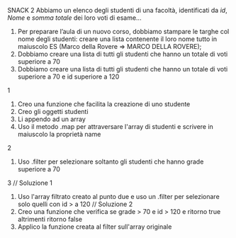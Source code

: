 SNACK 2
Abbiamo un elenco degli studenti di una facoltà, identificati da _id_, _Nome_ e _somma totale_ dei loro voti di esame...
1. Per preparare l’aula di un nuovo corso, dobbiamo stampare le targhe col nome degli studenti: creare una lista contenente il loro nome tutto in maiuscolo
ES (Marco della Rovere => MARCO DELLA ROVERE);
2. Dobbiamo creare una lista di tutti gli studenti che hanno un totale di voti superiore a 70
3. Dobbiamo creare una lista di tutti gli studenti che hanno un totale di voti superiore a 70 e id superiore a 120

1
1. Creo una funzione che facilita la creazione di uno studente
2. Creo gli oggetti studenti
3. Li appendo ad un array
4. Uso il metodo .map per attraversare l'array di studenti e scrivere in maiuscolo la proprietà name

2
1. Uso .filter per selezionare soltanto gli studenti che hanno grade superiore a 70

3
// Soluzione 1
1. Uso l'array filtrato creato al punto due e uso un .filter per selezionare solo quelli con id > a 120
// Soluzione 2
1. Creo una funzione che verifica se grade > 70 e id > 120 e ritorno true altrimenti ritorno false
2. Applico la funzione creata al filter sull'array originale